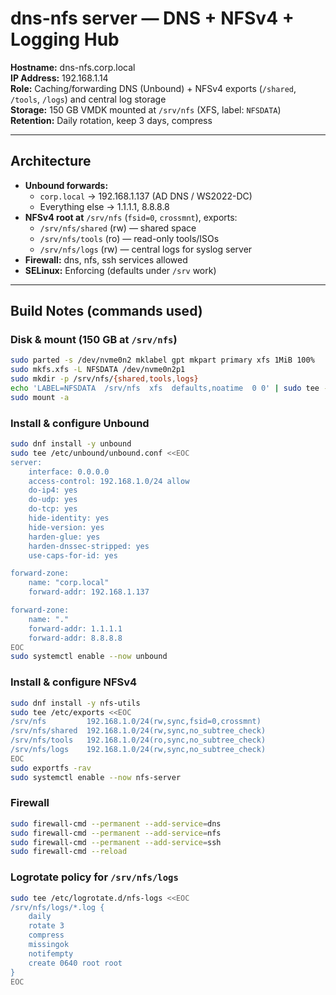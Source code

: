 ﻿# dns-nfs server — DNS + NFSv4 + Logging Hub

**Hostname:** dns-nfs.corp.local  
**IP Address:** 192.168.1.14  
**Role:** Caching/forwarding DNS (Unbound) + NFSv4 exports (`/shared`, `/tools`, `/logs`) and central log storage  
**Storage:** 150 GB VMDK mounted at `/srv/nfs` (XFS, label: `NFSDATA`)  
**Retention:** Daily rotation, keep 3 days, compress

---

## Architecture

- **Unbound forwards:**
  - `corp.local` → 192.168.1.137 (AD DNS / WS2022-DC)
  - Everything else → 1.1.1.1, 8.8.8.8
- **NFSv4 root at** `/srv/nfs` (`fsid=0`, `crossmnt`), exports:
  - `/srv/nfs/shared` (rw) — shared space
  - `/srv/nfs/tools` (ro) — read-only tools/ISOs
  - `/srv/nfs/logs` (rw) — central logs for syslog server
- **Firewall:** dns, nfs, ssh services allowed
- **SELinux:** Enforcing (defaults under `/srv` work)

---

## Build Notes (commands used)

### Disk & mount (150 GB at `/srv/nfs`)
```bash
sudo parted -s /dev/nvme0n2 mklabel gpt mkpart primary xfs 1MiB 100%
sudo mkfs.xfs -L NFSDATA /dev/nvme0n2p1
sudo mkdir -p /srv/nfs/{shared,tools,logs}
echo 'LABEL=NFSDATA  /srv/nfs  xfs  defaults,noatime  0 0' | sudo tee -a /etc/fstab
sudo mount -a
```

### Install & configure Unbound
```bash
sudo dnf install -y unbound
sudo tee /etc/unbound/unbound.conf <<EOC
server:
    interface: 0.0.0.0
    access-control: 192.168.1.0/24 allow
    do-ip4: yes
    do-udp: yes
    do-tcp: yes
    hide-identity: yes
    hide-version: yes
    harden-glue: yes
    harden-dnssec-stripped: yes
    use-caps-for-id: yes

forward-zone:
    name: "corp.local"
    forward-addr: 192.168.1.137

forward-zone:
    name: "."
    forward-addr: 1.1.1.1
    forward-addr: 8.8.8.8
EOC
sudo systemctl enable --now unbound
```

### Install & configure NFSv4
```bash
sudo dnf install -y nfs-utils
sudo tee /etc/exports <<EOC
/srv/nfs         192.168.1.0/24(rw,sync,fsid=0,crossmnt)
/srv/nfs/shared  192.168.1.0/24(rw,sync,no_subtree_check)
/srv/nfs/tools   192.168.1.0/24(ro,sync,no_subtree_check)
/srv/nfs/logs    192.168.1.0/24(rw,sync,no_subtree_check)
EOC
sudo exportfs -rav
sudo systemctl enable --now nfs-server
```

### Firewall
```bash
sudo firewall-cmd --permanent --add-service=dns
sudo firewall-cmd --permanent --add-service=nfs
sudo firewall-cmd --permanent --add-service=ssh
sudo firewall-cmd --reload
```

### Logrotate policy for `/srv/nfs/logs`
```bash
sudo tee /etc/logrotate.d/nfs-logs <<EOC
/srv/nfs/logs/*.log {
    daily
    rotate 3
    compress
    missingok
    notifempty
    create 0640 root root
}
EOC
```

